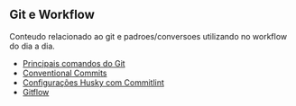 ## Git e Workflow

Conteudo relacionado ao git e padroes/conversoes utilizando no workflow do dia a dia.

- [Principais comandos do Git](./contents/git.md)
- [Conventional Commits](./contents/conventional-commits.md)
- [Configurações Husky com Commitlint](./contents/husky-commitlint-config.md)
- [Gitflow](./contents/git-flow.md)
